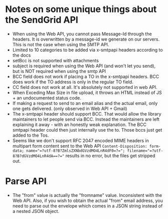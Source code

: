 # Notes on some unique things about the SendGrid API

* When using the Web API, you cannot pass Message-Id through the headers. It is overwritten by a message-id we generate on our servers. This is not the case when using the SMTP API.
* Limited to 10 categories to be added via x-smtpapi headers according to the docs
* setBcc is not supported with attachments
* subject is required when using the Web API (and won't let you send), but is NOT required when using the smtp API
* BCC field does not work if placing a TO in the x-smtpapi headers. BCC does work if the TO address is only in the regular TO field.  
* CC field does not work at all. It's absolutely not supported in web API.
* When Exceding Max Size in file upload, it throws an HTML instead of JS + an undocumented status code.
* If making a request to send to an email alias and the actual email, only one gets delivered. (only observed in Web API + Gmail)
* The x-smtpapi header should support BCC. That would allow the library maintainers to let people send via BCC. Instead the maintainers are left explaining it away - with an honestly weak explanation. The BCC smtpapi header could then just internally use the to. Those bccs just get added to the Tos.
* Seems like we don't support RFC 2047 encoded MIME headers in multipart form content sent to the Web API `Content-Disposition: form-data; name="=?utf-8?B?ZmlsZXNbdGVzdMO4LnR4dF0=?="; filename="=?utf-8?B?dGVzdMO4LnR4dA==?="` results in no error, but the files get stripped out.

# Parse API

* The "from" value is actually the "fromname" value. Inconsistent with the Web API. Also, if you wish to obtain the actual "from" email address, you need to parse out the envelope which comes in a JSON string instead of a nested JSON object.

